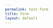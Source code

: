 ```yaml
---
permalink: test-form
title: Form
layout: default
---
```

<script charset="utf-8" type="text/javascript" src="//js.hsforms.net/forms/shell.js"></script>
<script>
  hbspt.forms.create({
	portalId: "6201350",
	formId: "5e3ba463-3695-4d38-ba4a-bdf48a87dee0"
});
</script>